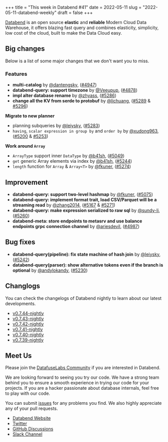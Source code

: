 +++
title = "This week in Databend #41"
date = 2022-05-11
slug = "2022-05-11-databend-weekly"
draft = false
+++

[Databend](https://github.com/datafuselabs/databend) is an open source **elastic** and **reliable** Modern Cloud Data Warehouse, it offers blazing fast query and combines elasticity, simplicity, low cost of the cloud, built to make the Data Cloud easy.

## Big changes

Below is a list of some major changes that we don't want you to miss.

### Features

- **multi-catalog** by [@dantengsky](https://github.com/dantengsky), ([#4947](https://github.com/datafuselabs/databend/pull/4947))
- **databend-query: support timezone** by [@Veeupup](https://github.com/Veeupup), ([#4878](https://github.com/datafuselabs/databend/pull/4878))
- **impl alter database rename** by [@zhyass](https://github.com/zhyass), ([#5286](https://github.com/datafuselabs/databend/pull/5286))
- **change all the KV from serde to protobuf** by [@lichuang](https://github.com/lichuang), ([#5289](https://github.com/datafuselabs/databend/pull/5289) & [#5296](https://github.com/datafuselabs/databend/pull/5296))

**Migrate to new planner**

- planning subqueries by [@leiysky](https://github.com/leiysky), ([#5283](https://github.com/datafuselabs/databend/pull/5283))
- `having`, `scalar expression in group by` and `order by` by [@xudong963](https://github.com/xudong963), ([#5200](https://github.com/datafuselabs/databend/pull/5200) & [#5253](https://github.com/datafuselabs/databend/pull/5253))

**Work around `Array`**

- `ArrayType` support inner `DataType` by [@b41sh](https://github.com/b41sh), ([#5049](https://github.com/datafuselabs/databend/pull/5049))
- `get` generic Array elements via index by [@b41sh](https://github.com/b41sh), ([#5244](https://github.com/datafuselabs/databend/pull/5244))
- `length` function for `Array` & `Array<T>` by [@fkuner](https://github.com/fkuner), ([#5274](https://github.com/datafuselabs/databend/pull/5274))

## Improvement

- **databend-query: support two-level hashmap** by [@fkuner](https://github.com/fkuner), ([#5075](https://github.com/datafuselabs/databend/pull/5075))
- **databend-query: implement format trait, load CSV/Parquet will be a streaming read** by [@zhang2014](https://github.com/zhang2014), ([#5167](https://github.com/datafuselabs/databend/pull/5167) & [#5271](https://github.com/datafuselabs/databend/pull/5271))
- **databend-query: make expression serialized to raw sql** by [@sundy-li](https://github.com/sundy-li), ([#5260](https://github.com/datafuselabs/databend/pull/5260))
- **databend-meta: store endpoints to metasrv and use balance endpoints grpc connection channel** by [@ariesdevil](https://github.com/ariesdevil), ([#4987](https://github.com/datafuselabs/databend/pull/4987))

## Bug fixes

- **databend-query(pipeline): fix state machine of hash join** by [@leiysky](https://github.com/leiysky), ([#5242](https://github.com/datafuselabs/databend/pull/5242))
- **databend-query(parser):  show alternative tokens even if the branch is optional** by [@andylokandy](https://github.com/andylokandy), ([#5230](https://github.com/datafuselabs/databend/pull/5230))

## Changlogs

You can check the changelogs of Databend nightly to learn about our latest developments.

- [v0.7.44-nightly](https://github.com/datafuselabs/databend/releases/tag/v0.7.44-nightly)
- [v0.7.43-nightly](https://github.com/datafuselabs/databend/releases/tag/v0.7.43-nightly)
- [v0.7.42-nightly](https://github.com/datafuselabs/databend/releases/tag/v0.7.42-nightly)
- [v0.7.41-nightly](https://github.com/datafuselabs/databend/releases/tag/v0.7.41-nightly)
- [v0.7.40-nightly](https://github.com/datafuselabs/databend/releases/tag/v0.7.40-nightly)
- [v0.7.39-nightly](https://github.com/datafuselabs/databend/releases/tag/v0.7.39-nightly)

## Meet Us

Please join the [DatafuseLabs Community](https://github.com/datafuselabs/) if you are interested in Databend.

We are looking forward to seeing you try our code. We have a strong team behind you to ensure a smooth experience in trying our code for your projects.
If you are a hacker passionate about database internals, feel free to play with our code.

You can submit [issues](https://github.com/datafuselabs/databend/issues) for any problems you find. We also highly appreciate any of your pull requests.

- [Databend Website](https://databend.rs)
- [Twitter](https://twitter.com/Datafuse_Labs)
- [GitHub Discussions](https://github.com/datafuselabs/databend/discussions)
- [Slack Channel](https://datafusecloud.slack.com/join/shared_invite/zt-nojrc9up-50IRla1Y1h56rqwCTkkDJA)
